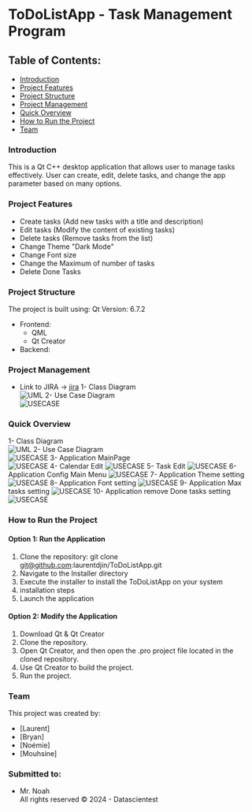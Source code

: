 # ToDoListApp - Task Management Program

## Table of Contents:
- [Introduction](#introduction)
- [Project Features](#project-features)
- [Project Structure](#project-structure)
- [Project Management](#project-management)
- [Quick Overview](#quick-overview)
- [How to Run the Project](#how-to-run-the-project)
- [Team](#team)

### Introduction
This is a Qt C++ desktop application that allows user to manage tasks effectively. User can create, edit, delete tasks, and change the app parameter based on many options.

### Project Features
- Create tasks (Add new tasks with a title and description)
- Edit tasks (Modify the content of existing tasks)
- Delete tasks (Remove tasks from the list)
- Change Theme "Dark Mode"
- Change Font size
- Change the Maximum of number of tasks 
- Delete Done Tasks



### Project Structure

The project is built using:
Qt Version: 6.7.2
- Frontend:
  - QML
  - Qt Creator
- Backend:

### Project Management
- Link to JIRA -> [jira](https://laurentjin.atlassian.net/jira/software/c/projects/TODO/boards/7)
1- Class Diagram  
![UML](screen/jira1.png)
2- Use Case Diagram  
![USECASE](screen/jira2.png)
### Quick Overview
1- Class Diagram  
![UML](screen/ClassDiagram.png)
2- Use Case Diagram  
![USECASE](screen/UseCase.png)
3- Application MainPage   
![USECASE](screen/mainPage.png)
4- Calendar Edit
![USECASE](screen/calendar.png)
5- Task Edit
![USECASE](screen/edit.png)
6- Application Config Main Menu
![USECASE](screen/configMain.png)
7- Application Theme setting
![USECASE](screen/theme.png)
8- Application Font setting
![USECASE](screen/font.png)
9- Application Max tasks setting
![USECASE](screen/max.png)
10- Application remove Done tasks setting
![USECASE](screen/removedone.png)


### How to Run the Project
#### Option 1: Run the Application
1. Clone the repository: git clone git@github.com:laurentdjin/ToDoListApp.git
2. Navigate to the Installer directory
3. Execute the installer to install the ToDoListApp on your system
4. installation steps
5. Launch the application
#### Option 2: Modify the Application
1. Download Qt & Qt Creator
2. Clone the repository.
3. Open Qt Creator, and then open the .pro project file located in the cloned repository.
4. Use Qt Creator to build the project.
5. Run the project.
    

### Team
This project was created by:

- [Laurent]
- [Bryan]
- [Noémie]
- [Mouhsine]

### Submitted to:
- Mr. Noah  
  All rights reserved © 2024 - Datascientest
